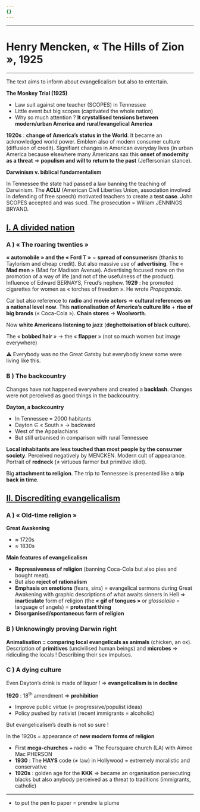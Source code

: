 ```yaml
---
{}
---
```

***
# Henry Mencken, « The Hills of Zion », 1925
***
The text aims to inform about evangelicalism but also to entertain. 

**The Monkey Trial (1925)**
- Law suit against one teacher (SCOPES) in Tennessee 
- Little event but big scopes (captivated the whole nation)
- Why so much attention ? **It crystallised tensions between modern/urban America and rural/evangelical America** 

**1920s** : **change of America’s status in the World**. It became an acknowledged world power. Emblem also of modern consumer culture (diffusion of credit). Signifiant changes in American everyday lives (in urban America because elsewhere many Americans sax this **onset of modernity as a threat** ⇒ **populism and will to return to the past** (Jeffersonian stance). 

**Darwinism v. biblical fundamentalism** 

In Tennessee the state had passed a law banning the teaching of Darwinism. The **ACLU** (American Civil Liberties Union, association involved in defending of free speech) motivated teachers to create a **test case**. John SCOPES accepted and was sued. The prosecution = William JENNINGS BRYAND.

## <u>I. A divided nation</u>

### A ) « The roaring twenties »

**« automobile » and the « Ford T »** = **spread of consumerism** (thanks to Taylorism and cheap credit). But also massive use of **advertising**. The « **Mad men** » (Mad for Madison Avenue). Advertising focused more on the promotion of a way of life (and not of the usefulness of the product). Influence of Edward BERNAYS, Freud’s nephew. **1929** : he promoted cigarettes for women as « torches of freedom ». He wrote *Propaganda*. 

Car but also reference to **radio** and **movie actors** ⇒ **cultural references on a national level now**. This **nationalisation of America’s culture life** + **rise of big brands** (« Coca-Cola »). **Chain stores** → **Woolworth**. 

Now **white Americans listening to jazz** (**deghettoisation of black culture**). 

The « **bobbed hair** » → the « **flapper** » (not so much women but image everywhere)

⚠ Everybody was no the Great Gatsby but everybody knew some were living like this. 

### B ) The backcountry 

Changes have not happened everywhere and created a **backlash**. Changes were not perceived as good things in the backcountry. 

**Dayton, a backcountry**
- In Tennessee = 2000 habitants 
- Dayton ∈ « South » → backward
- West of the Appalachians 
- But still urbanised in comparison with rural Tennessee

**Local inhabitants are less touched than most people by the consumer society**. Perceived negatively by MENCKEN. Modern cult of appearance. Portrait of **redneck** (≠ virtuous farmer but primitive idiot). 

Big **attachment to religion**. The trip to Tennessee is presented like a **trip back in time**. 

## <u>II. Discrediting evangelicalism</u>

### A ) « Old-time religion »

**Great Awakening** 
- ≈ 1720s
- ≈ 1830s

**Main features of evangelicalism**
 - **Repressiveness of religion** (banning Coca-Cola but also pies and bought meat). 
 - But also **reject of rationalism**
 - **Emphasis on emotions** (fears, sins) = evangelical sermons during Great Awakening with graphic descriptions of what awaits sinners in Hell ⇒ **inarticulate** form of religion (the **« gif of tongues »** or *glossolalia* = language of angels) = **protestant thing** 
 - **Disorganised/spontaneous form of religion** 

### B ) Unknowingly proving Darwin right 

**Animalisation = comparing local evangelicals as animals** (chicken, an ox). Description of **primitives** (uncivilised human beings) and **microbes** ⇒ ridiculing the locals ! Describing their sex impulses. 
### C ) A dying culture 

Even Dayton’s drink is made of liquor ! ⇒ **evangelicalism is in decline** 

**1920** : 18<sup>th</sup> amendment ⇒ **prohibition** 
- Improve public virtue (≈ progressive/populist ideas)
- Policy pushed by nativist (recent immigrants = alcoholic)  

But evangelicalism’s death is not so sure ! 

In the 1920s = appearance of **new modern forms of religion**  
- First **mega-churches** + radio ⇒ The Foursquare church (LA) with Aimee Mac PHERSON 
- **1930** : The **HAYS** code (≠ law) in Hollywood = extremely moralistic and conservative 
- **1920s** : golden age for the **KKK** ⇒ became an organisation persecuting blacks but also anybody perceived as a threat to traditions (immigrants, catholic)














***
- to put the pen to paper = prendre la plume